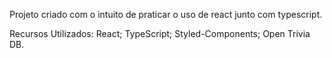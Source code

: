 Projeto criado com o intuito de praticar o uso de react junto com typescript.

Recursos Utilizados:
React;
TypeScript;
Styled-Components;
Open Trivia DB.